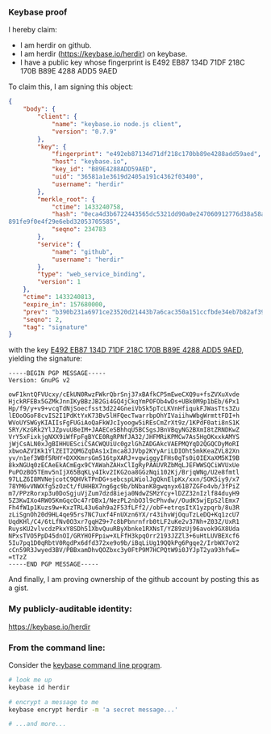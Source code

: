 
### Keybase proof

I hereby claim:

  * I am herdir on github.
  * I am herdir (https://keybase.io/herdir) on keybase.
  * I have a public key whose fingerprint is E492 EB87 134D 71DF 218C  170B B89E 4288 ADD5 9AED

To claim this, I am signing this object:

```json
{
    "body": {
        "client": {
            "name": "keybase.io node.js client",
            "version": "0.7.9"
        },
        "key": {
            "fingerprint": "e492eb87134d71df218c170bb89e4288add59aed",
            "host": "keybase.io",
            "key_id": "B89E4288ADD59AED",
            "uid": "36581a1e3619d2405a191c4362f03400",
            "username": "herdir"
        },
        "merkle_root": {
            "ctime": 1433240758,
            "hash": "0eca4d3b6722443565dc5321dd90a0e247060912776d38a58a91de32c96a02d52f3351da753f163dd1f61b213186b33afd6
891fe9f0e4f29e6ebd32053705585",
            "seqno": 234783
        },
        "service": {
            "name": "github",
            "username": "herdir"
        },
        "type": "web_service_binding",
        "version": 1
    },
    "ctime": 1433240813,
    "expire_in": 157680000,
    "prev": "b390b231a6971ce23520d21443b7a6cac350a151ccfbde34eb7b82af39f5fc63",
    "seqno": 2,
    "tag": "signature"
}
```

with the key [E492 EB87 134D 71DF 218C  170B B89E 4288 ADD5 9AED](https://keybase.io/herdir), yielding the signature:

```
-----BEGIN PGP MESSAGE-----
Version: GnuPG v2

owF1kntQFVUcxy/cEkUN0RwzFWkrQbrSnj37xBAfkCP5mEweCXQ9u+fsZVXuXvde
HjckRFEBx5GZMkJnnIKyBBzJB2Gi4GQ4jCkqYmPOFOb4wDs+UBk0M9p1bEb/6Px1
Hp/f9/y+v9+vcqTdNjSoecfsst3d224GneiVbSk5pTcLKVnHfiqukFJWasTts3Zu
lEOoOGoF8cvIS2I1PdKtYxK73Bv5lHFQecTwarrbpOhYIVaiihwWbgWrmttFDI+h
WVoUYSWGyKIAIIsFgFUGiAoQaFkWJcIyoogw5iREsCmZrXt9z/1KPdF0ati8nS1K
SRY/KzGRk2YlJZpvuU8eIM+JAAECeSBhhqU5BCSgsJBnVBqyNG2BXmI8tZRNDKwZ
VrY5xFixkjgNXX9iWfFpFgBYCE0RgRPNfJA32/JHFMRiKPMCw7As5HgOKxxkAMYS
jWjCsALN0xJgBIHHUESciCSACWQUiUc0gzlGhZADGAkcVAEPMQYqD2QGQCDyMoRI
xbwoAZVIKk1YlZEIT2QMGZqDAs1xImca8JJVbp2KYyAriLDIOht5mkKeaZVL82Xn
yv/n1ef3WBf5RHY+DXXKmrsGm516tpXARJ+vgwiggyIFHs0gTs0iOIEXaXM5KI9B
8kxNGUq0zECAeEkACmEgx9CYAWahZAHxClIgRyPAAUVRZbMqLJEFWWSQCiWVUxUe
PuPOzBO5TEmv5nIjX65BqKLy4Ikv2IKG2oa8GGzNqi102Kj/BrjqWNg/U2e8fmtl
97LLZ6I8MVNejcotC9QHVkTPnDG+sebcspLWiolJgQknElpKx/xxn/SOK5iy9/x7
78YM6vVNWXfg5zOzCt/fUHHBX7ng6gc9b/bNbanK8gwqnyx61B7ZGFo4vb/3fPiZ
m7/PPzRorxp3u0DoSgjuVjZum7dzd8ieja0NdwZSMzYcy+lDZZ32nIzlf84duyH9
5Z3KwIXo4RW05KmGqcOc47rDBx1/NezPL2nbO3l9cPhvdw//OudK5wjEpS2lEmx7
Fh4fW1p1Kuzs9w+KxzTRL43u6ah9a2F53fLFf2//obF+etrqsItX1yzpqrb/8u3R
zLiSgnOh20d9HL4qe95rs7NC7uxf4FnUXzn6YX/r43ihvWjOquTzLeDQ+Kq1zcU7
UqdKHl/C4/6tLfNv0O3xr7gqHZ9+7c8bPbnrnfrb0tLF2uKe2v37Nh+Z03Z/UxR1
RuysKU2vlvcdzPkxY8SDh51XbvQuuRByXbnke1RXNsT/YZ89zUj96avok9GX8Uda
NPxsTVO5PpD45dnOI/GRYHOFPpiw+XLFfH3kpqOrr2193JZZl3+6uHtLUVBEXcf6
5Iu7pq1D0qRbtV0RgdPx6dfd372xe9o9b/iBqLiUg19QQkPg6Pgqe2/IrbWX7oY2
cCn59R3Jwyed3BV/PBBxamDhvQOZbxc3y0FtP9M7HCPQtW9i0JYJpT2ya93hfwE=
=tTzZ
-----END PGP MESSAGE-----

```

And finally, I am proving ownership of the github account by posting this as a gist.

### My publicly-auditable identity:

https://keybase.io/herdir

### From the command line:

Consider the [keybase command line program](https://keybase.io/docs/command_line).

```bash
# look me up
keybase id herdir

# encrypt a message to me
keybase encrypt herdir -m 'a secret message...'

# ...and more...
```